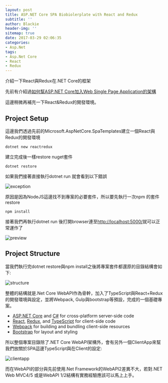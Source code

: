 ```yaml
---
layout: post
title: ASP.NET Core SPA Biobiolerplate with React and Redux
subtitle: ''
author: Blackie
header-img: ''
sitemap: true
date: 2017-03-29 02:06:35
categories:
- Asp.Net
tags: 
- Asp.Net Core
- React
- Redux
---
```


介紹一下React與Redux在.NET Core的框架

<!-- More -->

先前有介紹過[如何幫ASP.NET Core加入Web Single Page Application的架構](http://blackie1019.github.io/2017/03/17/ASP-NET-Core-Playing-with-SPA/)

這邊稍微再補充一下React&Redux的開發環境。

## Project Setup ##

這邊我們透過先前的Microsoft.AspNetCore.SpaTemplates建立一個React與Redux的開發環境

    dotnet new reactredux

建立完成後一樣restore nuget套件

    dotnet restore

如果我們接著直接執行dotnet run 就會看到以下錯誤

![exception](exception.png)

原因是因為NodeJS這邊找不到專案的必要套件，所以要先執行一次npm 的套件restore

    npm install

接著我們再執行dotnet run 後打開browser連至[http://localhost:5000/](http://localhost:5000/)就可以正常運作了

![preview](preview.png)

## Project Structure ##

當我們執行完dotnet restore與npm install之後將專案套件都還原的目錄結構會如下:

![structure](structure.png)

整體的結構就是.Net Core WebAPI作為骨幹，加入了TypeScript與React+Redux的開發環境與設定，並將Webpack, Gulp與bootstrap等預設，完成的一個基礎專案。

- [ASP.NET Core](https://get.asp.net/) and [C#](https://msdn.microsoft.com/en-us/library/67ef8sbd.aspx) for cross-platform server-side code
- [React](https://facebook.github.io/react/), [Redux](http://redux.js.org/), and [TypeScript](http://www.typescriptlang.org/) for client-side code
- [Webpack](https://webpack.github.io/) for building and bundling client-side resources
- [Bootstrap](http://getbootstrap.com/) for layout and styling

所以整個專案目錄除了.NET Core WebAPI架構外，會有另外一個ClientApp來幫我們放關於SPA這邊TypeScript與在Client的設定:

![clientapp](clientapp.png)

而在WebAPI的部分與先前使用.Net Framework的WebAPI2差異不大，若對.NET Web MVC4/5 或是WebAPI 1/2結構有實務經驗應該可以馬上上手。